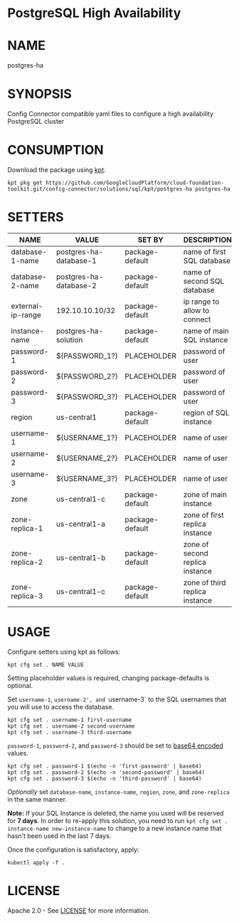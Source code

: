 PostgreSQL High Availability
==================================================
# NAME
  postgres-ha
# SYNOPSIS
  Config Connector compatible yaml files to configure a high availability PostgreSQL cluster
# CONSUMPTION
  Download the package using [kpt](https://googlecontainertools.github.io/kpt/).
  ```
  kpt pkg get https://github.com/GoogleCloudPlatform/cloud-foundation-toolkit.git/config-connector/solutions/sql/kpt/postgres-ha postgres-ha
  ```
# SETTERS
|       NAME        |         VALUE          |     SET BY      |          DESCRIPTION           | COUNT |
|-------------------|------------------------|-----------------|--------------------------------|-------|
| database-1-name   | postgres-ha-database-1 | package-default | name of first SQL database     | 1     |
| database-2-name   | postgres-ha-database-2 | package-default | name of second SQL database    | 1     |
| external-ip-range | 192.10.10.10/32        | package-default | ip range to allow to connect   | 4     |
| instance-name     | postgres-ha-solution   | package-default | name of main SQL instance      | 9     |
| password-1        | ${PASSWORD_1?}         | PLACEHOLDER     | password of  user              | 1     |
| password-2        | ${PASSWORD_2?}         | PLACEHOLDER     | password of  user              | 1     |
| password-3        | ${PASSWORD_3?}         | PLACEHOLDER     | password of  user              | 1     |
| region            | us-central1            | package-default | region of SQL instance         | 4     |
| username-1        | ${USERNAME_1?}         | PLACEHOLDER     | name of  user                  | 1     |
| username-2        | ${USERNAME_2?}         | PLACEHOLDER     | name of  user                  | 1     |
| username-3        | ${USERNAME_3?}         | PLACEHOLDER     | name of  user                  | 1     |
| zone              | us-central1-c          | package-default | zone of main instance          | 1     |
| zone-replica-1    | us-central1-a          | package-default | zone of first replica instance | 1     |
| zone-replica-2    | us-central1-b          | package-default | zone of second replica instance| 1     |
| zone-replica-3    | us-central1-c          | package-default | zone of third replica instance | 1     |
# USAGE
  Configure setters using kpt as follows:
  ```
  kpt cfg set . NAME VALUE
  ```
  Setting placeholder values is required, changing package-defaults is optional.

  Set `username-1`, `username-2', and `username-3` to the SQL usernames that you will use to access the database.
  ```
  kpt cfg set . username-1 first-username
  kpt cfg set . username-2 second-username
  kpt cfg set . username-3 third-username
  ```
  `password-1`, `password-2`, and `password-3` should be set to [base64
encoded](https://kubernetes.io/docs/concepts/configuration/secret/#creating-a-secret-manually)
values.
  ```
  kpt cfg set . password-1 $(echo -n 'first-password' | base64)
  kpt cfg set . password-2 $(echo -n 'second-password' | base64)
  kpt cfg set . password-3 $(echo -n 'third-password' | base64)
  ```
  _Optionally_ set `database-name`, `instance-name`, `region`, `zone`, and
`zone-replica` in the same manner.

  **Note:** If your SQL Instance is deleted, the name you used will be reserved
for **7 days**. In order to re-apply this solution, you need to run
`kpt cfg set . instance-name new-instance-name` to change to a new
instance name that hasn't been used in the last 7 days.
 
  Once the configuration is satisfactory, apply:
  ```
  kubectl apply -f .
  ```
# LICENSE
  Apache 2.0 - See [LICENSE](/LICENSE) for more information.

